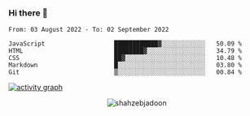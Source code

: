 ### Hi there 👋

<!--START_SECTION:waka-->

```text
From: 03 August 2022 - To: 02 September 2022

JavaScript                   ████████████▓░░░░░░░░░░░░   50.09 %
HTML                         ████████▓░░░░░░░░░░░░░░░░   34.79 %
CSS                          ██▓░░░░░░░░░░░░░░░░░░░░░░   10.48 %
Markdown                     █░░░░░░░░░░░░░░░░░░░░░░░░   03.80 %
Git                          ▒░░░░░░░░░░░░░░░░░░░░░░░░   00.84 %
```

<!--END_SECTION:waka-->

<!--
For more information regarding WakaTime, go to https://github.com/athul/waka-readme#new-to-wakatime
-->

[![activity graph](https://activity-graph.herokuapp.com/graph?username=shahzeb-jadoon&custom_title=Shahzeb's%20Activity%20Graph&theme=github-light&hide_border=true)](https://github.com/ashutosh00710/github-readme-activity-graph)

<p align="center"> <img src="https://github-readme-stats.vercel.app/api?username=shahzeb-jadoon&show_icons=true&theme=dracula" alt="shahzebjadoon" />

<!--
**shahzeb-jadoon/shahzeb-jadoon** is a ✨ _special_ ✨ repository because its `README.md` (this file) appears on your GitHub profile.

Here are some ideas to get you started:

- 🔭 I’m currently working on ...
- 🌱 I’m currently learning ...
- 👯 I’m looking to collaborate on ...
- 🤔 I’m looking for help with ...
- 💬 Ask me about ...
- 📫 How to reach me: ...
- 😄 Pronouns: ...
- ⚡ Fun fact: ...
-->
